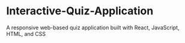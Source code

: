 # Interactive-Quiz-Application
A responsive web-based quiz application built with React, JavaScript, HTML, and CSS
